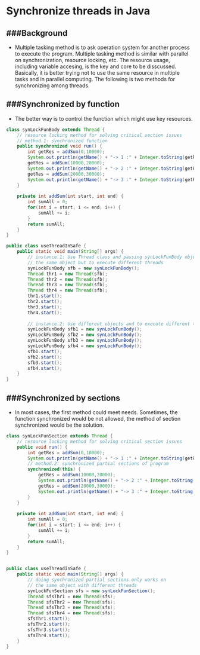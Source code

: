 # Synchronize threads in Java

<script type="text/javascript" src="../js/general.js"></script>

###Background
---

* Multiple tasking method is to ask operation system for another process to execute the program. Multiple tasking method is similar with parallel on synchronization, resource locking, etc. The resource usage, including variable accesing, is the key and core to be disscussed. Basically, it is better trying not to use the same resource in multiple tasks and in parallel computing. The following is two methods for synchronizing among threads.

###Synchronized by function
---

* The better way is to control the function which might use key resources.

```Java
class synLockFunBody extends Thread {
	// resource locking method for solving critical section issues
	// method.1: synchronized function
	public synchronized void run() {
		int getRes = addSum(0,10000);
		System.out.println(getName() + "-> 1 :" + Integer.toString(getRes));
		getRes = addSum(10000,20000);
		System.out.println(getName() + "-> 2 :" + Integer.toString(getRes));
		getRes = addSum(20000,30000);
		System.out.println(getName() + "-> 3 :" + Integer.toString(getRes));
	}
	
	private int addSum(int start, int end) {
		int sumAll = 0;
		for(int i = start; i <= end; i++) {
			sumAll += i;
		}
		return sumAll;
	}
}  

public class useThreadInSafe {
	public static void main(String[] args) {
		// instance.1: Use Thread class and passing synLockFunBody object as constructor
		// the same object but to execute different threads
		synLockFunBody sfb = new synLockFunBody();
		Thread thr1 = new Thread(sfb);
		Thread thr2 = new Thread(sfb);
		Thread thr3 = new Thread(sfb);
		Thread thr4 = new Thread(sfb);
		thr1.start();
		thr2.start();
		thr3.start();
		thr4.start();
		
		// instance.2: Use different objects and to execute different threads itself
		synLockFunBody sfb1 = new synLockFunBody();
		synLockFunBody sfb2 = new synLockFunBody();
		synLockFunBody sfb3 = new synLockFunBody();
		synLockFunBody sfb4 = new synLockFunBody();
		sfb1.start();
		sfb2.start();
		sfb3.start();
		sfb4.start();
	}
}
```

###Synchronized by sections
---

* In most cases, the first method could meet needs. Sometimes, the function synchronized would be not allowed, the method of section synchronized would be the solution.

```Java
class synLockFunSection extends Thread {
	// resource locking method for solving critical section issues
	public void run() {
		int getRes = addSum(0,10000);
		System.out.println(getName() + "-> 1 :" + Integer.toString(getRes));
		// method.2: synchronized partial sections of program
		synchronized(this) {
			getRes = addSum(10000,20000);
			System.out.println(getName() + "-> 2 :" + Integer.toString(getRes));
			getRes = addSum(20000,30000);
			System.out.println(getName() + "-> 3 :" + Integer.toString(getRes));
		}
	}
	
	private int addSum(int start, int end) {
		int sumAll = 0;
		for(int i = start; i <= end; i++) {
			sumAll += i;
		}
		return sumAll;
	}
}  


public class useThreadInSafe {
	public static void main(String[] args) {		
		// doing synchronized partial sections only works on
		// the same object with different threads
		synLockFunSection sfs = new synLockFunSection();
		Thread sfsThr1 = new Thread(sfs);
		Thread sfsThr2 = new Thread(sfs);
		Thread sfsThr3 = new Thread(sfs);
		Thread sfsThr4 = new Thread(sfs);
		sfsThr1.start();
		sfsThr2.start();
		sfsThr3.start();
		sfsThr4.start();
	}
}
```








